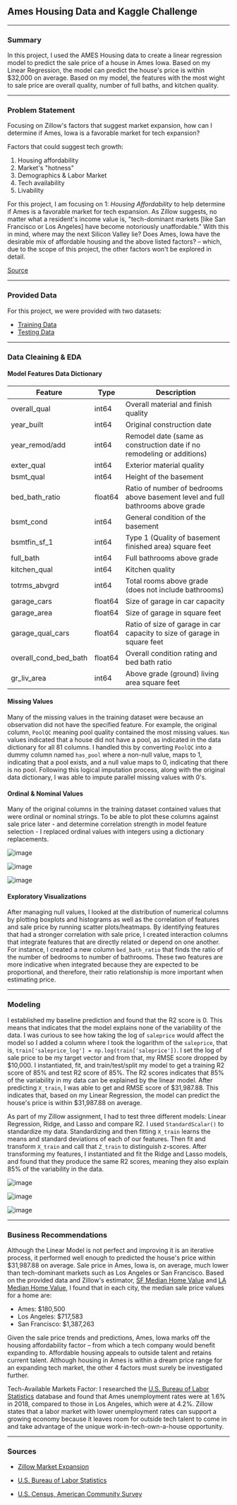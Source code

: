 ## Ames Housing Data and Kaggle Challenge
---

### Summary

In this project, I used the AMES Housing data to create a linear regression model to predict the sale price of a house in Ames Iowa. Based on my Linear Regression, the model can predict the house's price is within $32,000 on average. Based on my model, the features with the most wight to sale price are overall quality, number of full baths, and kitchen quality.

---

### Problem Statement

Focusing on Zillow's factors that suggest market expansion, how can I determine if Ames, Iowa is a favorable market for tech expansion?

Factors that could suggest tech growth:  
1) Housing affordability  
2) Market's "hotness"  
3) Demographics & Labor Market  
4) Tech availability  
5) Livability

For this project, I am focusing on 1: *Housing Affordability* to help determine if Ames is a favorable market for tech expansion. As Zillow suggests, no matter what a resident's income value is, "tech-dominant markets [like San Francisco or Los Angeles] have become notoriously unaffordable." With this in mind, where may the next Silicon Valley lie? Does Ames, Iowa have the desirable mix of affordable housing and the above listed factors? – which, due to the scope of this project, the other factors won't be explored in detail.

[Source](https://www.zillow.com/research/tech-expansion-markets-2020-26332/)

---

### Provided Data

For this project, we were provided with two datasets:

- [Training Data](./datasets/train.csv)
- [Testing Data](./datasets/test.csv)

---

### Data Cleaining & EDA

#### Model Features Data Dictionary
|Feature|Type|Description|
|---|---|---|
|overall_qual|int64|Overall material and finish quality|
|year_built|int64|Original construction date|
|year_remod/add|int64|Remodel date (same as construction date if no remodeling or additions)|
|exter_qual|int64|Exterior material quality|
|bsmt_qual|int64|Height of the basement|
|bed_bath_ratio|float64|Ratio of number of bedrooms above basement level and full bathrooms above grade|
|bsmt_cond|int64|General condition of the basement|
|bsmtfin_sf_1|int64|Type 1 (Quality of basement finished area) square feet|
|full_bath|int64|Full bathrooms above grade|
|kitchen_qual|int64|Kitchen quality|
|totrms_abvgrd|int64|Total rooms above grade (does not include bathrooms)|
|garage_cars|float64|Size of garage in car capacity|
|garage_area|float64|Size of garage in square feet|
|garage_qual_cars|float64|Ratio of size of garage in car capacity to size of garage in square feet|
|overall_cond_bed_bath|float64|Overall condition rating and bed bath ratio|
|gr_liv_area|int64|Above grade (ground) living area square feet|


#### Missing Values
Many of the missing values in the training dataset were because an observation did not have the specified feature. For example, the original column, `PoolQC` meaning pool quality contained the most missing values. `Nan` values indicated that a house did not have a pool, as indicated in the data dictionary for all 81 columns. I handled this by converting `PoolQC` into a dummy column named `has_pool` where a non-null value, maps to 1, indicating that a pool exists, and a null value maps to 0, indicating that there is no pool. Following this logical imputation process, along with the original data dictionary, I was able to impute parallel missing values with 0's.

#### Ordinal & Nominal Values
Many of the original columns in the training dataset contained values that were ordinal or nominal strings. To be able to plot these columns against sale price later - and determine correlation strength in model feature selection - I replaced ordinal values with integers using a dictionary replacements.

![image](./images/neighborhood_avg_sale_price.png)

![image](./images/overall_qual_avg_sale_price.png)

![image](./images/exter_qual_avg_sale_price.png)

#### Exploratory Visualizations
After managing null values, I looked at the distribution of numerical columns by plotting boxplots and histograms as well as the correlation of features and sale price by running scatter plots/heatmaps. By identifying features that had a stronger correlation with sale price, I created interaction columns that integrate features that are directly related or depend on one another. For instance, I created a new column `bed_bath_ratio` that finds the ratio of the number of bedrooms to number of bathrooms. These two features are more indicative when integrated because they are expected to be proportional, and therefore, their ratio relationship is more important when estimating price.

---

### Modeling

I established my baseline prediction and found that the R2 score is 0. This means that indicates that the model explains none of the variability of the data. I was curious to see how taking the log of `saleprice` would affect the model so I added a column where I took the logarithm of the `saleprice`, that is, `train['saleprice_log'] = np.log(train['saleprice'])`. I set the log of sale price to be my target vector and from that, my RMSE score dropped by $10,000. I instantiated, fit, and train/test/split my model to get a training R2 score of 85% and test R2 score of 85%. The R2 scores indicates that 85% of the variability in my data can be explained by the linear model. After predicting `X_train`, I was able to get and RMSE score of $31,987.88. This indicates that, based on my Linear Regression, the model can predict the house's price is within $31,987.88 on average.

As part of my Zillow assignment, I had to test three different models: Linear Regression, Ridge, and Lasso and compare R2. I used `StandardScalar()` to standardize my data. Standardizing and then fitting `X_train` learns the means and standard deviations of each of our features. Then fit and transform `X_train` and call that `Z_train` to distinguish z-scores. After transforming my features, I instantiated and fit the Ridge and Lasso models, and found that they produce the same R2 scores, meaning they also explain 85% of the variability in the data.

![image](./images/linear.png)  

![image](./images/lasso.png)

![image](./images/ridge.png)

---

### Business Recommendations
Although the Linear Model is not perfect and improving it is an iterative process, it performed well enough to predicted the house's price within $31,987.88 on average. Sale price in Ames, Iowa is, on average, much lower than tech-dominant markets such as Los Angeles or San Francisco. Based on the provided data and Zillow's estimator, [SF Median Home Value](https://www.zillow.com/san-francisco-ca/home-values/) and [LA Median Home Value](https://www.zillow.com/los-angeles-ca/home-values/), I found that in each city, the median sale price values for a home are:
- Ames: $180,500
- Los Angeles: $717,583
- San Francisco: $1,387,263

Given the sale price trends and predictions, Ames, Iowa marks off the housing affordability factor – from which a tech company would benefit expanding to. Affordable housing appeals to outside talent and retains current talent. Although housing in Ames is within a dream price range for an expanding tech market, the other 4 factors must surely be investigated further.

Tech-Available Markets Factor: I researched the [U.S. Bureau of Labor Statistics](https://data.bls.gov/lausmap/showMap.jsp;jsessionid=26AFE327E0F12840099BEBC18A61C7FF._t3_06v) database and found that Ames unemployment rates were at 1.6% in 2018, compared to those in Los Angeles, which were at 4.2%. Zillow states that a labor market with lower unemployment rates can support a growing economy because it leaves room for outside tech talent to come in and take advantage of the unique work-in-tech-own-a-house opportunity.

---

### Sources

- [Zillow Market Expansion](https://www.zillow.com/research/tech-expansion-markets-2020-26332/)

- [U.S. Bureau of Labor Statistics](https://data.bls.gov/lausmap/showMap.jsp;jsessionid=26AFE327E0F12840099BEBC18A61C7FF._t3_06v)

- [U.S. Census, American Community Survey](https://data.census.gov/cedsci/table?q=S1502&table=S1502&tid=ACSST1Y2018.S1502&lastDisplayedRow=24&g=0500000US19169&vintage=2018&mode=)
